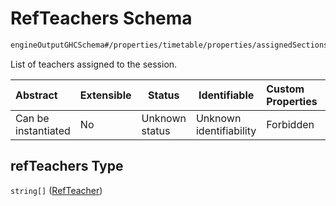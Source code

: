 # RefTeachers Schema

```txt
engineOutputGHCSchema#/properties/timetable/properties/assignedSections/items/properties/sessionsAssigned/items/properties/refTeachers
```

List of teachers assigned to the session.


| Abstract            | Extensible | Status         | Identifiable            | Custom Properties | Additional Properties | Access Restrictions | Defined In                                                                     |
| :------------------ | ---------- | -------------- | ----------------------- | :---------------- | --------------------- | ------------------- | ------------------------------------------------------------------------------ |
| Can be instantiated | No         | Unknown status | Unknown identifiability | Forbidden         | Allowed               | none                | [ghcOutput.schema.json\*](../out/ghcOutput.schema.json "open original schema") |

## refTeachers Type

`string[]` ([RefTeacher](ghcoutput-properties-generatedjsontimetable-properties-assignedsections-assignedsection-properties-sessionsassigned-sessionassigned-properties-refteachers-refteacher.md))
